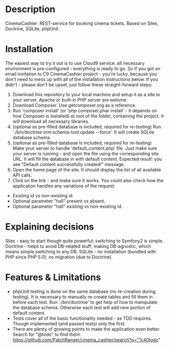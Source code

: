 Description
===========
CinemaCashier: REST-service for booking cinema tickets.
Based on Silex, Doctrine, SQLite, phpUnit.

Installation
============
The easiest way to try it out is to use Cloud9 service: all necessary environment
is pre-configured - everything is ready to go.
So if you got an email invitation to C9 CinemaCashier project - you're lucky,
because you don't need to mess up with all of the installation instructions below.
If you didn't - please don't be upset, just follow these straight-forward steps:
1) Download this repository to your local machine and setup it as a site to your
server.
  Apache or built-in PHP server are welome.
2) Download Composer.
  Use getcomposer.org as a reference.
3) Run 'composer install' (or 'php composer.phar install' - it depends on how
  Composer is installed) at root of the folder, containing the project.
  It will download all necessary libraries.
4) (optional as pre-filled database is included, required for re-testing)
  Run './bin/doctrine orm:schema-tool:update --force'.
  It will create SQLite database schema.
5) (optional as pre-filled database is included, required for re-testing)
  Make your server to handle 'default_content.php' file.
  Just make sure your server is running - and open the file using the corresponding
  site URL.
  It will fill the database in with default content.
  Expected result: you see "Default content successfully created!" message.
6) Open the home page of the site.
  It should display the list of all available API calls.
7) Click on the link - and make sure it works.
  You could also check how the application handles any variations of the request:
  - Existing id vs non-existing id.
  - Optional parameter "hall" present vs absent.
  - Optional parameter "hall" existing vs non-existing id.

Explaining decisions
====================
Silex - easy to start though quite powerful; switching to Symfony2 is simple.
Doctrine - helps to avoid DB-related stuff; making DB-agnostic, which means
  simple switching to any DB.
SQLite - no installation (bundled with PHP since PHP 5.0); no migration (due to
  Doctrine).

Features & Limitations
======================
- phpUnit testing is done on the same database (no re-creation during testing).
  It is necessary to manually re-create tables and fill them in before each test.
  Run './bin/doctrine' to get help of how to manipulate the database schema.
  Otherwise each test will add new portion of default content.
- Tests cover all of the basic functionality needed - as TDD requires.
  Though implemented (and passed tests) only the first.
- There are plenty of growing points to make the application even better.
  Search for "@todo" to find them: https://github.com/PatchRanger/cinema_cashier/search?q="%40todo"